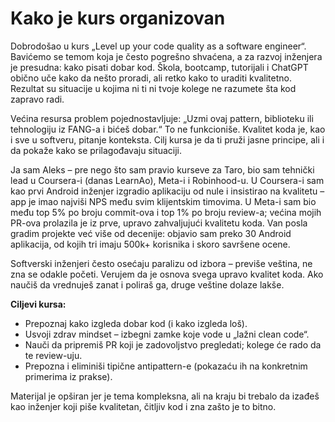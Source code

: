 # Kako je kurs organizovan

Dobrodošao u kurs „Level up your code quality as a software engineer“. Bavićemo se temom koja je često pogrešno shvaćena, a za razvoj inženjera je presudna: kako pisati dobar kod. Škola, bootcamp, tutorijali i ChatGPT obično uče kako da nešto proradi, ali retko kako to uraditi kvalitetno. Rezultat su situacije u kojima ni ti ni tvoje kolege ne razumete šta kod zapravo radi.

Većina resursa problem pojednostavljuje: „Uzmi ovaj pattern, biblioteku ili tehnologiju iz FANG-a i bićeš dobar.“ To ne funkcioniše. Kvalitet koda je, kao i sve u softveru, pitanje konteksta. Cilj kursa je da ti pruži jasne principe, ali i da pokaže kako se prilagođavaju situaciji.

Ja sam Aleks – pre nego što sam pravio kurseve za Taro, bio sam tehnički lead u Coursera-i (danas LearnAo), Meta-i i Robinhood-u. U Coursera-i sam kao prvi Android inženjer izgradio aplikaciju od nule i insistirao na kvalitetu – app je imao najviši NPS među svim klijentskim timovima. U Meta-i sam bio među top 5% po broju commit-ova i top 1% po broju review-a; većina mojih PR-ova prolazila je iz prve, upravo zahvaljujući kvalitetu koda. Van posla gradim projekte već više od decenije: objavio sam preko 30 Android aplikacija, od kojih tri imaju 500k+ korisnika i skoro savršene ocene.

Softverski inženjeri često osećaju paralizu od izbora – previše veština, ne zna se odakle početi. Verujem da je osnova svega upravo kvalitet koda. Ako naučiš da vrednuješ zanat i poliraš ga, druge veštine dolaze lakše.

**Ciljevi kursa:**
- Prepoznaj kako izgleda dobar kod (i kako izgleda loš).
- Usvoji zdrav mindset – izbegni zamke koje vode u „lažni clean code“.
- Nauči da pripremiš PR koji je zadovoljstvo pregledati; kolege će rado da te review-uju.
- Prepozna i eliminiši tipične antipattern-e (pokazaću ih na konkretnim primerima iz prakse).

Materijal je opširan jer je tema kompleksna, ali na kraju bi trebalo da izađeš kao inženjer koji piše kvalitetan, čitljiv kod i zna zašto je to bitno.
